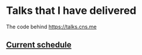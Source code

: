 # Talks that I have delivered

The code behind https://talks.cns.me

## [Current schedule](./schedule.md)
